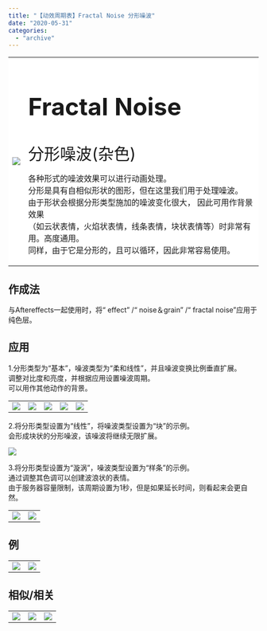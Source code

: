 ```yaml
---
title: "【动效周期表】Fractal Noise 分形噪波"
date: "2020-05-31"
categories: 
  - "archive"
---
```


<table style="border-collapse: collapse; border-color: #ffffff; background-color: #ffffff;"><tbody class="table1"><tr><td><img src="https://mir.yuelili.com/user/AE/mg/foxcodex/FractalNoise3.gif"></td><td><div class="maintitle"><div class="maintitle"><p></p><h2 style="font-size: 36pt;">Fractal Noise</h2><p></p><p><span style="font-size: 24pt;">分形噪波(杂色)</span></p></div><div class="maintext"><p>各种形式的噪波效果可以进行动画处理。<br>分形是具有自相似形状的图形，但在这里我们用于处理噪波。<br>由于形状会根据分形类型施加的噪波变化很大， 因此可用作背景效果<br>（如云状表情，火焰状表情，线条表情，块状表情等）时非常有用。高度通用。<br>同样，由于它是分形的，且可以循环，因此非常容易使用。</p></div></div></td></tr></tbody></table>

## 作成法

与Aftereffects一起使用时，将“ effect” /“ noise＆grain” /“ fractal noise”应用于纯色层。

## 应用

1.分形类型为“基本”，噪波类型为“柔和线性”，并且噪波变换比例垂直扩展。  
调整对比度和亮度，并根据应用设置噪波周期。  
可以用作其他动作的背景。

<table style="border-collapse: collapse;"><tbody class="table1"><tr><td><img src="https://mir.yuelili.com/user/AE/mg/foxcodex/FractalNoise3.gif"></td><td><img class="plus" src="https://mir.yuelili.com/user/AE/mg/foxcodex/plus.png"></td><td><a href="https://www.yuelili.com/archive//symmove/"><img src="https://mir.yuelili.com/user/AE/mg/foxcodex/SymMove.gif"></a></td><td><img class="plus" src="https://mir.yuelili.com/user/AE/mg/foxcodex/tri.png"></td><td><img src="https://mir.yuelili.com/user/AE/mg/foxcodex/FractalNoise-Ex002.gif"></td></tr></tbody></table>

2.将分形类型设置为“线性”，将噪波类型设置为“块”的示例。  
会形成块状的分形噪波，该噪波将继续无限扩展。

![](https://mir.yuelili.com/user/AE/mg/foxcodex/FractalNoise4.gif)

3.将分形类型设置为“漩涡”，噪波类型设置为“样条”的示例。  
通过调整其色调可以创建波浪状的表情。  
由于服务器容量限制，该周期设置为1秒，但是如果延长时间，则看起来会更自然。

<table style="border-collapse: collapse;"><tbody class="table1"><tr><td><img src="https://mir.yuelili.com/user/AE/mg/foxcodex/FractalNoise2.gif"></td><td><img src="https://mir.yuelili.com/user/AE/mg/foxcodex/FractalNoise-Ex001.gif"></td></tr></tbody></table>

## 例

<table style="border-collapse: collapse;"><tbody class="table1"><tr><td><img src="https://mir.yuelili.com/user/AE/mg/foxcodex/FractalNoise-Ex002.gif"></td><td><img src="https://mir.yuelili.com/user/AE/mg/foxcodex/FractalNoise-Ex001.gif"></td></tr></tbody></table>

## 相似/相关

<table><tbody class="table1"><tr><td><a href="https://www.yuelili.com/archive//roughedge/"><img src="https://mir.yuelili.com/user/AE/mg/foxcodex/RoughEdge.gif"></a></td><td><a href="https://www.yuelili.com/archive//turbulentdisplace/"><img src="https://mir.yuelili.com/user/AE/mg/foxcodex/TurbulentDisplace.gif"></a></td><td><a href="https://www.yuelili.com/archive//noisealpha/"><img src="https://mir.yuelili.com/user/AE/mg/foxcodex/NoiseAlpha.gif"></a></td></tr></tbody></table>
